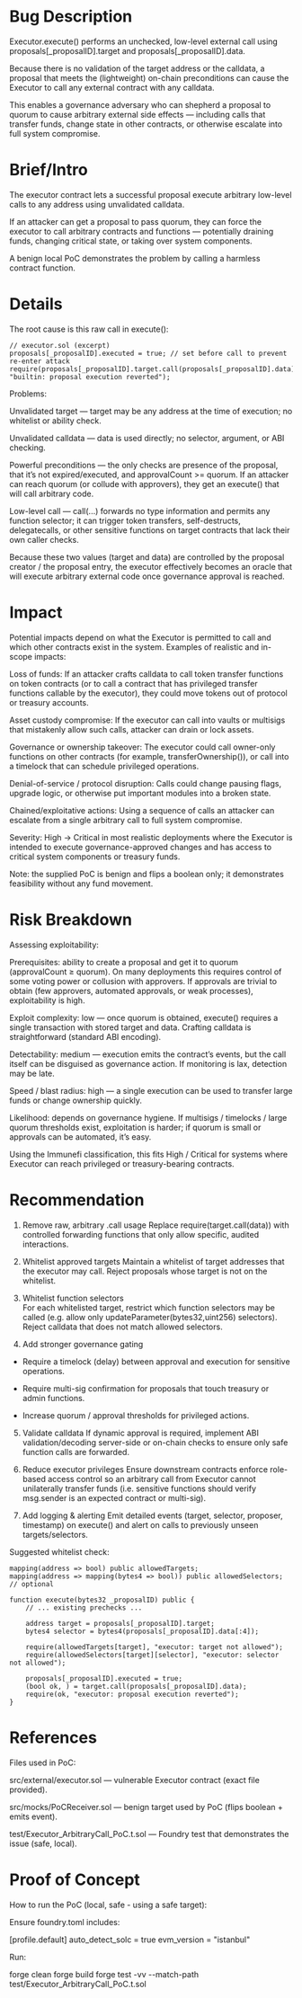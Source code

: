 # Bug Description
Executor.execute() performs an unchecked, low-level external call using proposals[_proposalID].target and proposals[_proposalID].data. 

Because there is no validation of the target address or the calldata, a proposal that meets the (lightweight) on-chain preconditions can cause the Executor to call any external contract with any calldata. 

This enables a governance adversary who can shepherd a proposal to quorum to cause arbitrary external side effects — including calls that transfer funds, change state in other contracts, or otherwise escalate into full system compromise.

# Brief/Intro
The executor contract lets a successful proposal execute arbitrary low-level calls to any address using unvalidated calldata. 

If an attacker can get a proposal to pass quorum, they can force the executor to call arbitrary contracts and functions — potentially draining funds, changing critical state, or taking over system components. 

A benign local PoC demonstrates the problem by calling a harmless contract function.
# Details
The root cause is this raw call in execute():
```
// executor.sol (excerpt)
proposals[_proposalID].executed = true; // set before call to prevent re-enter attack
require(proposals[_proposalID].target.call(proposals[_proposalID].data), "builtin: proposal execution reverted");
```

Problems:

Unvalidated target — target may be any address at the time of execution; no whitelist or ability check.

Unvalidated calldata — data is used directly; no selector, argument, or ABI checking.

Powerful preconditions — the only checks are presence of the proposal, that it’s not expired/executed, and approvalCount >= quorum. If an attacker can reach quorum (or collude with approvers), they get an execute() that will call arbitrary code.

Low-level call — call(...) forwards no type information and permits any function selector; it can trigger token transfers, self-destructs, delegatecalls, or other sensitive functions on target contracts that lack their own caller checks.

Because these two values (target and data) are controlled by the proposal creator / the proposal entry, the executor effectively becomes an oracle that will execute arbitrary external code once governance approval is reached.

# Impact
Potential impacts depend on what the Executor is permitted to call and which other contracts exist in the system. Examples of realistic and in-scope impacts:

Loss of funds: If an attacker crafts calldata to call token transfer functions on token contracts (or to call a contract that has privileged transfer functions callable by the executor), they could move tokens out of protocol or treasury accounts.

Asset custody compromise: If the executor can call into vaults or multisigs that mistakenly allow such calls, attacker can drain or lock assets.

Governance or ownership takeover: The executor could call owner-only functions on other contracts (for example, transferOwnership()), or call into a timelock that can schedule privileged operations.

Denial-of-service / protocol disruption: Calls could change pausing flags, upgrade logic, or otherwise put important modules into a broken state.

Chained/exploitative actions: Using a sequence of calls an attacker can escalate from a single arbitrary call to full system compromise.

Severity: High → Critical in most realistic deployments where the Executor is intended to execute governance-approved changes and has access to critical system components or treasury funds.

Note: the supplied PoC is benign and flips a boolean only; it demonstrates feasibility without any fund movement.
# Risk Breakdown
Assessing exploitability:

Prerequisites: ability to create a proposal and get it to quorum (approvalCount ≥ quorum). On many deployments this requires control of some voting power or collusion with approvers. If approvals are trivial to obtain (few approvers, automated approvals, or weak processes), exploitability is high.

Exploit complexity: low — once quorum is obtained, execute() requires a single transaction with stored target and data. Crafting calldata is straightforward (standard ABI encoding).

Detectability: medium — execution emits the contract’s events, but the call itself can be disguised as governance action. If monitoring is lax, detection may be late.

Speed / blast radius: high — a single execution can be used to transfer large funds or change ownership quickly.

Likelihood: depends on governance hygiene. If multisigs / timelocks / large quorum thresholds exist, exploitation is harder; if quorum is small or approvals can be automated, it’s easy.

Using the Immunefi classification, this fits High / Critical for systems where Executor can reach privileged or treasury-bearing contracts.
# Recommendation

1. Remove raw, arbitrary .call usage
Replace require(target.call(data)) with controlled forwarding functions that only allow specific, audited interactions.

2. Whitelist approved targets
Maintain a whitelist of target addresses that the executor may call. Reject proposals whose target is not on the whitelist.

3. Whitelist function selectors  
For each whitelisted target, restrict which function selectors may be called (e.g. allow only updateParameter(bytes32,uint256) selectors). Reject calldata that does not match allowed selectors.

4. Add stronger governance gating

- Require a timelock (delay) between approval and execution for sensitive operations.

- Require multi-sig confirmation for proposals that touch treasury or admin functions.

- Increase quorum / approval thresholds for privileged actions.

5. Validate calldata
If dynamic approval is required, implement ABI validation/decoding server-side or on-chain checks to ensure only safe function calls are forwarded.

6. Reduce executor privileges
Ensure downstream contracts enforce role-based access control so an arbitrary call from Executor cannot unilaterally transfer funds (i.e. sensitive functions should verify msg.sender is an expected contract or multi-sig).

7. Add logging & alerting
Emit detailed events (target, selector, proposer, timestamp) on execute() and alert on calls to previously unseen targets/selectors.

Suggested  whitelist check:
```solidity
mapping(address => bool) public allowedTargets;
mapping(address => mapping(bytes4 => bool)) public allowedSelectors; // optional

function execute(bytes32 _proposalID) public {
    // ... existing prechecks ...

    address target = proposals[_proposalID].target;
    bytes4 selector = bytes4(proposals[_proposalID].data[:4]);

    require(allowedTargets[target], "executor: target not allowed");
    require(allowedSelectors[target][selector], "executor: selector not allowed");

    proposals[_proposalID].executed = true;
    (bool ok, ) = target.call(proposals[_proposalID].data);
    require(ok, "executor: proposal execution reverted");
}

```



# References
Files used in PoC:

src/external/executor.sol — vulnerable Executor contract (exact file provided).

src/mocks/PoCReceiver.sol — benign target used by PoC (flips boolean + emits event).

test/Executor_ArbitraryCall_PoC.t.sol — Foundry test that demonstrates the issue (safe, local).


# Proof of Concept
How to run the PoC (local, safe - using a safe target):

Ensure foundry.toml includes:

[profile.default]
auto_detect_solc = true
evm_version = "istanbul"


Run:

forge clean
forge build
forge test -vv --match-path test/Executor_ArbitraryCall_PoC.t.sol
